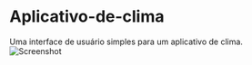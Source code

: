 # Aplicativo-de-clima
Uma interface de usuário simples para um aplicativo de clima.
![Screenshot](https://github.com/paulovictor7236/Aplicativo-de-clima/assets/165399377/4bfb6236-7b0d-4dd3-ac8a-6f574fa038c3)
